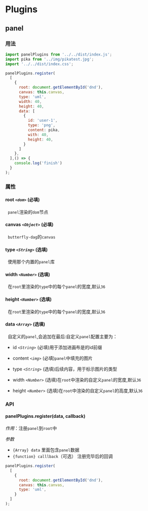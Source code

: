 # Plugins

## panel

### 用法

``` js
import panelPlugins from '../../dist/index.js';
import pika from '../img/pikatest.jpg';
import '../../dist/index.css';

panelPlugins.register(
  [
    {
      root: document.getElementById('dnd'),
      canvas: this.canvas,
      type: 'uml',
      width: 40,
      height: 40,
      data: [
        {
          id: 'user-1',
          type: 'png',
          content: pika,
          with: 40,
          height: 40,
        }
      ]
    },
  ],() => {
    console.log('finish')
  }
);

```

### 属性

#### root  _`<dom>`_    (必填)
&nbsp;&nbsp;`panel`渲染的`dom`节点

#### canvas  _`<Object>`_    (必填)
&nbsp;&nbsp;`butterfly-dag`的`canvas`

#### type  _`<String>`_    (选填)
&nbsp;&nbsp;使用那个内置的`panel`库

#### width  _`<Number>`_    (选填)
&nbsp;&nbsp;在`root`里渲染的`type`中的每个`panel`的宽度,默认`36`

#### height  _`<Number>`_    (选填)
&nbsp;&nbsp;在`root`里渲染的`type`中的每个`panel`的宽度,默认`36`

#### data  _`<Array>`_    (选填)
&nbsp;&nbsp;自定义的`panel`,会追加在最后:自定义`panel`配置主要为：

* id _`<String>`_ (必填)用于添加进画布是的id前缀

* content _`<img>`_ (必填)`panel`中填充的图片

* type _`<String>`_ (选填)后续内容，用于标示图片的类型

* width _`<Number>`_ (选填)在`root`中渲染的自定义`panel`的宽度,默认`36`

* height _`<Number>`_ (选填)在`root`中渲染的自定义`panel`的高度,默认`36`

### API

#### panelPlugins.register(data, callback)

*作用*：注册`panel`到`root`中

*参数*

* `{Array} data` 里面包含`panel`数据
* `{function} calllback`（可选） 注册完毕后的回调

``` js
panelPlugins.register(
  [
    {
      root: document.getElementById('dnd'),
      canvas: this.canvas,
      type: 'uml',
    }
  ]
);
```